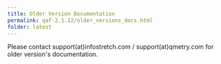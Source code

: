 ```yaml
---
title: Older Version Documentation
permalink: qaf-2.1.12/older_versions_docs.html
folder: latest
---
```


Please contact support(at)infostretch.com / support(at)qmetry.com for older version's documentation.
